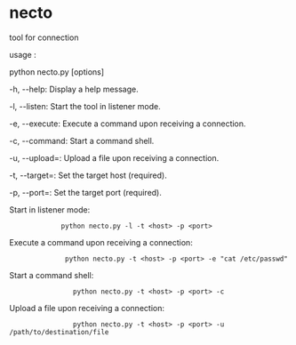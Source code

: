 # necto
tool for connection 

usage :

python necto.py [options]





-h, --help: Display a help message.

-l, --listen: Start the tool in listener mode.

-e, --execute: Execute a command upon receiving a connection.

-c, --command: Start a command shell.

-u, --upload=<destination>: Upload a file upon receiving a connection.

-t, --target=<host>: Set the target host (required).

-p, --port=<port>: Set the target port (required).

Start in listener mode:

                 python necto.py -l -t <host> -p <port>

                 
Execute a command upon receiving a connection:

                  python necto.py -t <host> -p <port> -e "cat /etc/passwd"


                  
Start a command shell:

                    python necto.py -t <host> -p <port> -c


Upload a file upon receiving a connection:




                    python necto.py -t <host> -p <port> -u /path/to/destination/file


